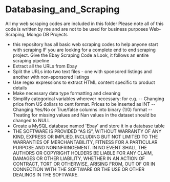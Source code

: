 # Databasing_and_Scraping
All my web scraping codes are included in this folder
Please note all of this code is written by me and are not to be used for business purposes
Web-Scraping, Mongo DB Projects<br>
- this repository has all basic web scraping codes to help anyone start with scraping
IF you are looking for a complete end to end scraping project.
Give the Ebay Scraping Code a Look, it follows an entire scraping pipeline<br>
- Extract all the URLs from Ebay
- Split the URLs into two text files - one with sponsored listings and another with non-sponsored listings
- Use regex expressions to extract HTML content specific to product details
- Make necessary data type formatting and cleaning
- Simplify categorical variables wherever necessary: for e.g.
-- Changing price from US dollars to cent format. Prices to be inserted as INT
-- Changing Yes/No or True/false columns into binary (1/0) format
-- Treating for missing values and Nan values in the dataset should be changed to NULL
- Create a MySQL database named 'Ebay' and store it in a database table
- THE SOFTWARE IS PROVIDED “AS IS”, WITHOUT WARRANTY OF ANY KIND, EXPRESS OR IMPLIED, INCLUDING BUT NOT LIMITED TO THE WARRANTIES OF MERCHANTABILITY, FITNESS FOR A PARTICULAR PURPOSE AND NONINFRINGEMENT. IN NO EVENT SHALL THE AUTHORS OR COPYRIGHT HOLDERS BE LIABLE FOR ANY CLAIM, DAMAGES OR OTHER LIABILITY, WHETHER IN AN ACTION OF CONTRACT, TORT OR OTHERWISE, ARISING FROM, OUT OF OR IN CONNECTION WITH THE SOFTWARE OR THE USE OR OTHER DEALINGS IN THE SOFTWARE.
